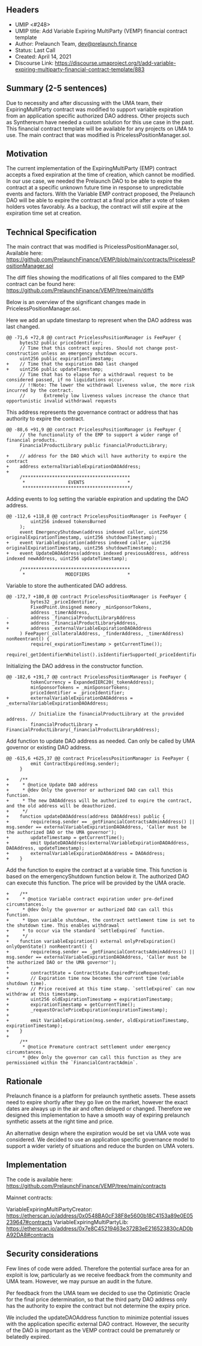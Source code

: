 ## Headers
- UMIP <#248> 
- UMIP title: Add Variable Expiring MultiParty (VEMP) financial contract template
- Author: Prelaunch Team, dev@prelaunch.finance
- Status: Last Call
- Created: April 14, 2021
- Discourse Link: https://discourse.umaproject.org/t/add-variable-expiring-multiparty-financial-contract-template/883

## Summary (2-5 sentences)
Due to necessity and after discussing with the UMA team, their ExpiringMultiParty contract was modified to support variable expiration from an application specific authorized DAO address. Other projects such as Synthereum have needed a custom solution for this use case in the past. This financial contract template will be available for any projects on UMA to use. The main contract that was modified is PricelessPositionManager.sol.

## Motivation
The current implementation of the ExpiringMultiParty (EMP) contract accepts a fixed expiration at the time of creation, which cannot be modified. In our use case, we needed the Prelaunch DAO to be able to expire the contract at a specific unknown future time in response to unpredictable events and factors. With the Variable EMP contract proposed, the Prelaunch DAO will be able to expire the contract at a final price after a vote of token holders votes favorably. As a backup, the contract will still expire at the expiration time set at creation. 

## Technical Specification
The main contract that was modified is PricelessPositionManager.sol, Available here: https://github.com/PrelaunchFinance/VEMP/blob/main/contracts/PricelessPositionManager.sol

The diff files showing the modifications of all files compared to the EMP contract can be found here: https://github.com/PrelaunchFinance/VEMP/tree/main/diffs

Below is an overview of the significant changes made in PricelessPositionManager.sol.

Here we add an update timestanp to represent when the DAO address was last changed.

    @@ -71,6 +72,8 @@ contract PricelessPositionManager is FeePayer {
         bytes32 public priceIdentifier;
         // Time that this contract expires. Should not change post-construction unless an emergency shutdown occurs.
         uint256 public expirationTimestamp;
    +    // Time that the expiration DAO last changed
    +    uint256 public updateTimestamp;
         // Time that has to elapse for a withdrawal request to be considered passed, if no liquidations occur.
         // !!Note: The lower the withdrawal liveness value, the more risk incurred by the contract.
         //       Extremely low liveness values increase the chance that opportunistic invalid withdrawal requests
         
This address represents the governance contract or address that has authority to expire the contract.

    @@ -88,6 +91,9 @@ contract PricelessPositionManager is FeePayer {
         // the functionality of the EMP to support a wider range of financial products.
         FinancialProductLibrary public financialProductLibrary;
     
    +    // address for the DAO which will have authority to expire the contract
    +    address externalVariableExpirationDAOAddress;
    +
         /****************************************
          *                EVENTS                *
          ****************************************/
          
Adding events to log setting the variable expiration and updating the DAO address.

    @@ -112,6 +118,8 @@ contract PricelessPositionManager is FeePayer {
             uint256 indexed tokensBurned
         );
         event EmergencyShutdown(address indexed caller, uint256 originalExpirationTimestamp, uint256 shutdownTimestamp);
    +    event VariableExpiration(address indexed caller, uint256 originalExpirationTimestamp, uint256 shutdownTimestamp);
    +    event UpdateDAOAddress(address indexed previousAddress, address indexed newAddress, uint256 updateTimestamp);
     
         /****************************************
          *               MODIFIERS              *


Variable to store the authenticated DAO address.

    @@ -172,7 +180,8 @@ contract PricelessPositionManager is FeePayer {
             bytes32 _priceIdentifier,
             FixedPoint.Unsigned memory _minSponsorTokens,
             address _timerAddress,
    -        address _financialProductLibraryAddress
    +        address _financialProductLibraryAddress,
    +        address _externalVariableExpirationDAOAddress
         ) FeePayer(_collateralAddress, _finderAddress, _timerAddress) nonReentrant() {
             require(_expirationTimestamp > getCurrentTime());
             require(_getIdentifierWhitelist().isIdentifierSupported(_priceIdentifier));
             
Initializing the DAO address in the constructor function.

    @@ -182,6 +191,7 @@ contract PricelessPositionManager is FeePayer {
             tokenCurrency = ExpandedIERC20(_tokenAddress);
             minSponsorTokens = _minSponsorTokens;
             priceIdentifier = _priceIdentifier;
    +        externalVariableExpirationDAOAddress = _externalVariableExpirationDAOAddress;
     
             // Initialize the financialProductLibrary at the provided address.
             financialProductLibrary = FinancialProductLibrary(_financialProductLibraryAddress);
             
Add function to update DAO address as needed. Can only be called by UMA governor or existing DAO address.

    @@ -615,6 +625,37 @@ contract PricelessPositionManager is FeePayer {
             emit ContractExpired(msg.sender);
         }
     
    +    /**
    +     * @notice Update DAO address
    +     * @dev Only the governor or authorized DAO can call this function.
    +     * The new DAOAddress will be authorized to expire the contract, and the old address will be deauthorized.
    +     */
    +    function updateDAOAddress(address DAOAddress) public {
    +        require(msg.sender == _getFinancialContractsAdminAddress() || msg.sender == externalVariableExpirationDAOAddress, 'Caller must be the authorized DAO or the UMA governor');
    +        updateTimestamp = getCurrentTime();
    +        emit UpdateDAOAddress(externalVariableExpirationDAOAddress, DAOAddress, updateTimestamp);
    +        externalVariableExpirationDAOAddress = DAOAddress;
    +    }
  
  Add the function to expire the contract at a variable time. This function is based on the emergencyShutdown function below it. The authorized DAO can execute this function. The price will be provided by the UMA oracle.
  
    +    /**
    +     * @notice Variable contract expiration under pre-defined circumstances.
    +     * @dev Only the governor or authorized DAO can call this function.
    +     * Upon variable shutdown, the contract settlement time is set to the shutdown time. This enables withdrawal
    +     * to occur via the standard `settleExpired` function.
    +     */
    +    function variableExpiration() external onlyPreExpiration() onlyOpenState() nonReentrant() {
    +        require(msg.sender == _getFinancialContractsAdminAddress() || msg.sender == externalVariableExpirationDAOAddress, 'Caller must be the authorized DAO or the UMA governor');
    +
    +        contractState = ContractState.ExpiredPriceRequested;
    +        // Expiration time now becomes the current time (variable shutdown time).
    +        // Price received at this time stamp. `settleExpired` can now withdraw at this timestamp.
    +        uint256 oldExpirationTimestamp = expirationTimestamp;
    +        expirationTimestamp = getCurrentTime();
    +        _requestOraclePriceExpiration(expirationTimestamp);
    +
    +        emit VariableExpiration(msg.sender, oldExpirationTimestamp, expirationTimestamp);
    +    }
    +
         /**
          * @notice Premature contract settlement under emergency circumstances.
          * @dev Only the governor can call this function as they are permissioned within the `FinancialContractAdmin`.


## Rationale
Prelaunch finance is a platform for prelaunch synthetic assets. These assets need to expire shortly after they go live on the market, however the exact dates are always up in the air and often delayed or changed. Therefore we designed this implementation to have a smooth way of expiring prelaunch synthetic assets at the right time and price.

An alternative design where the expiration would be set via UMA vote was considered. We decided to use an application specific governance model to support a wider variety of situations and reduce the burden on UMA voters. 

## Implementation
The code is available here: https://github.com/PrelaunchFinance/VEMP/tree/main/contracts

Mainnet contracts:

VariableExpiringMultiPartyCreator: https://etherscan.io/address/0x0548BA0cF38F8e5600b18C4153a89e0E05239647#contracts 
VariableExpiringMultiPartyLib: https://etherscan.io/address/0x7e8C45219463e372B3eE216523830cAD0bA92DA8#contracts

## Security considerations
Few lines of code were added. Therefore the potential surface area for an exploit is low, particularly as we receive feedback from the community and UMA team. However, we may pursue an audit in the future.

Per feedback from the UMA team we decided to use the Optimistic Oracle for the final price determination, so that the third party DAO address only has the authority to expire the contract but not determine the expiry price.

We included the updateDAOAddress function to minimize potential issues with the application specific external DAO contract. However, the security of the DAO is important as the VEMP contract could be prematurely or belatedly expired. 
